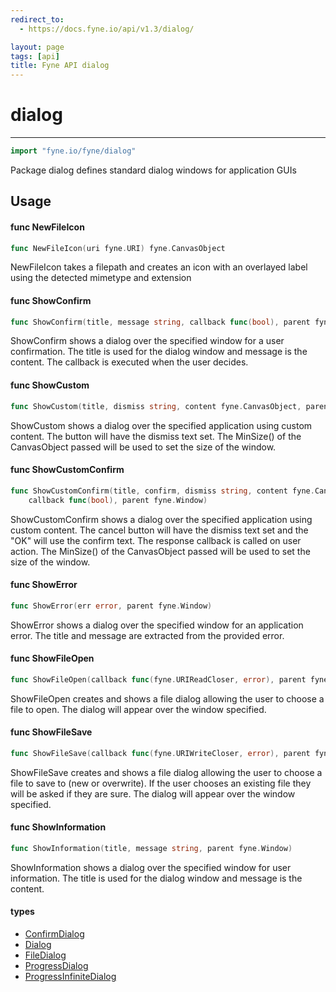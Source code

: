 ```yaml
---
redirect_to:
  - https://docs.fyne.io/api/v1.3/dialog/

layout: page
tags: [api]
title: Fyne API dialog
---
```



# dialog
---
```go
import "fyne.io/fyne/dialog"
```

Package dialog defines standard dialog windows for application GUIs

## Usage

#### func  NewFileIcon

```go
func NewFileIcon(uri fyne.URI) fyne.CanvasObject
```
NewFileIcon takes a filepath and creates an icon with an overlayed label using the detected mimetype and extension

#### func  ShowConfirm

```go
func ShowConfirm(title, message string, callback func(bool), parent fyne.Window)
```
ShowConfirm shows a dialog over the specified window for a user confirmation. The title is used for the dialog window and message is the content. The callback is executed when the user decides.

#### func  ShowCustom

```go
func ShowCustom(title, dismiss string, content fyne.CanvasObject, parent fyne.Window)
```
ShowCustom shows a dialog over the specified application using custom content. The button will have the dismiss text set. The MinSize() of the CanvasObject passed will be used to set the size of the window.

#### func  ShowCustomConfirm

```go
func ShowCustomConfirm(title, confirm, dismiss string, content fyne.CanvasObject,
	callback func(bool), parent fyne.Window)
```
ShowCustomConfirm shows a dialog over the specified application using custom content. The cancel button will have the dismiss text set and the "OK" will use the confirm text. The response callback is called on user action. The MinSize() of the CanvasObject passed will be used to set the size of the window.

#### func  ShowError

```go
func ShowError(err error, parent fyne.Window)
```
ShowError shows a dialog over the specified window for an application error. The title and message are extracted from the provided error.

#### func  ShowFileOpen

```go
func ShowFileOpen(callback func(fyne.URIReadCloser, error), parent fyne.Window)
```
ShowFileOpen creates and shows a file dialog allowing the user to choose a file to open. The dialog will appear over the window specified.

#### func  ShowFileSave

```go
func ShowFileSave(callback func(fyne.URIWriteCloser, error), parent fyne.Window)
```
ShowFileSave creates and shows a file dialog allowing the user to choose a file to save to (new or overwrite). If the user chooses an existing file they will be asked if they are sure. The dialog will appear over the window specified.

#### func  ShowInformation

```go
func ShowInformation(title, message string, parent fyne.Window)
```
ShowInformation shows a dialog over the specified window for user information. The title is used for the dialog window and message is the content.

#### types

 * [ConfirmDialog](confirmdialog.html)
 * [Dialog](dialog.html)
 * [FileDialog](filedialog.html)
 * [ProgressDialog](progressdialog.html)
 * [ProgressInfiniteDialog](progressinfinitedialog.html)
